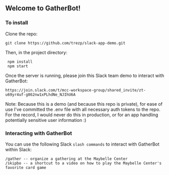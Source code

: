 ## Welcome to GatherBot! 

### To install

Clone the repo: 

```
git clone https://github.com/trezp/slack-app-demo.git
```

Then, in the project directory: 

```
 npm install
 npm start
```

Once the server is running, please join this Slack team demo to interact with GatherBot: 

```
https://join.slack.com/t/mcc-workspace-group/shared_invite/zt-u69yr4uf-g862nw1xPLhdNe_NJIhU6A
```

Note: Because this is a demo (and because this repo is private), for ease of use I've committed the .env file with all necessary auth tokens to the repo. For the record, I would never do this in production, or for an app handling potentially sensitive user information :) 

### Interacting with GatherBot
You can use the following Slack `slash commands` to interact with GatherBot within Slack: 

```
/gather -- organize a gathering at the Maybelle Center 
/skipbo -- a shortcut to a video on how to play the Maybelle Center's favorite card game
```